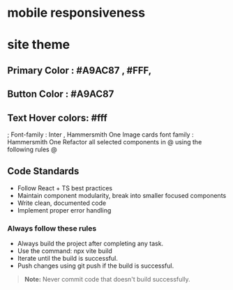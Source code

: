 # mobile responsiveness
# site theme
## Primary Color : #A9AC87 , #FFF,
## Button Color : #A9AC87 
## Text Hover colors: #fff
;
Font-family : Inter , Hammersmith One
Image cards font family : Hammersmith One
Refactor all selected components in @ using the following rules @

## Code Standards
- Follow React + TS best practices
- Maintain component modularity, break into smaller focused components
- Write clean, documented code
- Implement proper error handling


### Always follow these rules
- Always build the project after completing any task.
- Use the command: npx vite build
- Iterate until the build is successful.
- Push changes using git push if the build is successful.

> **Note:** Never commit code that doesn't build successfully.